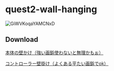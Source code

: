 # quest2-wall-hanging
![GiWVKoqaYAMCNxD](https://github.com/user-attachments/assets/940a2eee-8721-478c-aae3-bfe07edf770a)

## Download
[本体の壁かけ（強い画鋲使わないと無理かもぉ）](https://github.com/p-nasimonan/quest2-wall-hanging/releases/download/v0.1/quest2.stl)

[コントローラー壁掛け（よくある平たい画鋲でok）](https://github.com/p-nasimonan/quest2-wall-hanging/releases/download/v0.1/quest2-controller.stl)
